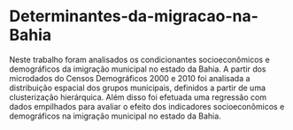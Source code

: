 # Determinantes-da-migracao-na-Bahia
Neste trabalho foram analisados os condicionantes socioeconômicos e demográficos da imigração municipal no estado da Bahia. A partir dos microdados do Censos Demográficos 2000 e 2010 foi analisada a distribuição espacial dos grupos municipais, definidos a partir de uma clusterização hierárquica. Além disso foi efetuada uma regressão com dados empilhados para avaliar o efeito dos indicadores socioeconômicos e demográficos na imigração municipal no estado da Bahia. 
